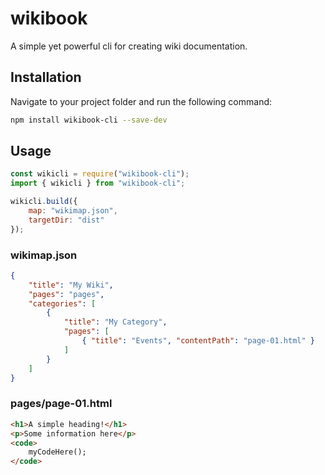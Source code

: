 # wikibook
A simple yet powerful cli for creating wiki documentation.

## Installation
Navigate to your project folder and run the following command:
```sh
npm install wikibook-cli --save-dev
```

## Usage
```js
const wikicli = require("wikibook-cli");
import { wikicli } from "wikibook-cli";

wikicli.build({
    map: "wikimap.json",
    targetDir: "dist"
});
```

### wikimap.json
```json
{
    "title": "My Wiki",
    "pages": "pages",
    "categories": [
        {
            "title": "My Category",
            "pages": [
                { "title": "Events", "contentPath": "page-01.html" }
            ]
        }
    ]
}
```

### pages/page-01.html
```html
<h1>A simple heading!</h1>
<p>Some information here</p>
<code>
    myCodeHere();
</code>
```